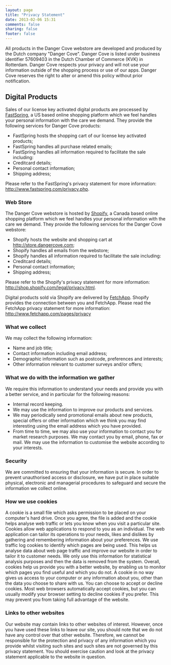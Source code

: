 ```yaml
---
layout: page
title: "Privacy Statement"
date: 2013-02-06 15:31
comments: false
sharing: false
footer: false
---
```


All products in the Danger Cove webstore are developed and produced by the Dutch company "Danger Cove". Danger Cove is listed under business identifier 57609403 in the Dutch Chamber of Commerce (KVK) in Rotterdam. Danger Cove respects your privacy and will not use your information outside of the shopping process or use of our apps. Danger Cove reserves the right to alter or amend this policy without prior notification.

<h2>Digital Products</h2>

Sales of our license key activated digital products are processed by <a href="http://fastspring.com">FastSpring</a>, a US based online shopping platform which we feel handles your personal information with the care we demand. They provide the following services for Danger Cove products:

- FastSpring hosts the shopping cart of our license key activated products;
- FastSpring handles all purchase related emails;
- FastSpring handles all information required to facilitate the sale including:
- Creditcard details;
- Personal contact information;
- Shipping address;

Please refer to the FastSpring's privacy statement for more information: <a href="http://www.fastspring.com/privacy.php">http://www.fastspring.com/privacy.php</a>.

<h3>Web Store</h3>

The Danger Cove webstore is hosted by <a href="http://shopify.com">Shopify</a>, a Canada based online shopping platform which we feel handles your personal information with the care we demand. They provide the following services for the Danger Cove webstore:

- Shopify hosts the website and shopping cart at <a href="http://store.dangercove.com">http://store.dangercove.com</a>;
- Shopify handles all emails from the webstore;
- Shopify handles all information required to facilitate the sale including:
- Creditcard details;
- Personal contact information;
- Shipping address;

Please refer to the Shopify's privacy statement for more information: <a href="http://shop.shopify.com/legal/privacy.html">http://shop.shopify.com/legal/privacy.html</a>.

Digital products sold via Shopify are delivered by <a href="http://fetchapp.com">FetchApp</a>. Shopify provides the connection between you and FetchApp. Please read the FetchApp privacy statement for more information: <a href="http://www.fetchapp.com/pages/privacy">http://www.fetchapp.com/pages/privacy</a>

<h3>What we collect</h3>

We may collect the following information:

- Name and job title;
- Contact information including email address;
- Demographic information such as postcode, preferences and interests;
- Other information relevant to customer surveys and/or offers;

<h3>What we do with the information we gather</h3>

We require this information to understand your needs and provide you with a better service, and in particular for the following reasons:

- Internal record keeping.
- We may use the information to improve our products and services.
- We may periodically send promotional emails about new products, special offers or other information which we think you may find interesting using the email address which you have provided.
- From time to time, we may also use your information to contact you for market research purposes. We may contact you by email, phone, fax or mail. We may use the information to customise the website according to your interests.

<h3>Security</h3>

We are committed to ensuring that your information is secure. In order to prevent unauthorised access or disclosure, we have put in place suitable physical, electronic and managerial procedures to safeguard and secure the information we collect online.

<h3>How we use cookies</h3>

A cookie is a small file which asks permission to be placed on your computer's hard drive. Once you agree, the file is added and the cookie helps analyse web traffic or lets you know when you visit a particular site. Cookies allow web applications to respond to you as an individual. The web application can tailor its operations to your needs, likes and dislikes by gathering and remembering information about your preferences.
We use traffic log cookies to identify which pages are being used. This helps us analyse data about web page traffic and improve our website in order to tailor it to customer needs. We only use this information for statistical analysis purposes and then the data is removed from the system.
Overall, cookies help us provide you with a better website, by enabling us to monitor which pages you find useful and which you do not. A cookie in no way gives us access to your computer or any information about you, other than the data you choose to share with us.
You can choose to accept or decline cookies. Most web browsers automatically accept cookies, but you can usually modify your browser setting to decline cookies if you prefer. This may prevent you from taking full advantage of the website.

<h3>Links to other websites</h3>

Our website may contain links to other websites of interest. However, once you have used these links to leave our site, you should note that we do not have any control over that other website. Therefore, we cannot be responsible for the protection and privacy of any information which you provide whilst visiting such sites and such sites are not governed by this privacy statement. You should exercise caution and look at the privacy statement applicable to the website in question.
